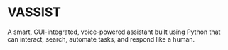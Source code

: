 # VASSIST
A smart, GUI-integrated, voice-powered assistant built using Python that can interact, search, automate tasks, and respond like a human.
